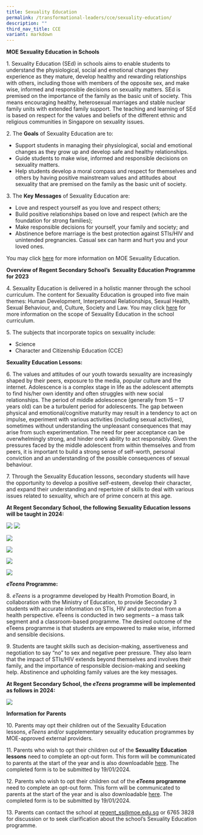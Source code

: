 ```yaml
---
title: Sexuality Education
permalink: /transformational-leaders/cce/sexuality-education/
description: ""
third_nav_title: CCE
variant: markdown
---
```

**MOE&nbsp;Sexuality Education in Schools**

1\. Sexuality Education (SEd) in schools aims to enable students to understand the physiological, social and emotional changes they experience as they mature, develop healthy and rewarding relationships with others, including those with members of the opposite sex, and make wise, informed and responsible decisions on sexuality matters. SEd is premised on the importance of the family as the basic unit of society. This means encouraging healthy, heterosexual marriages and stable nuclear family units with extended family support. The teaching and learning of SEd is based on respect for the values and beliefs of the different ethnic and religious communities in Singapore on sexuality issues.

2\. The **Goals** of Sexuality Education are to:
*  Support students in managing their physiological, social and emotional changes as they grow up and develop safe and healthy relationships. 
*  Guide students to make wise, informed and responsible decisions on sexuality matters. 
*  Help students develop a moral compass and respect for themselves and others by having positive mainstream values and attitudes about sexuality that are premised on the family as the basic unit of society. 

3\. The **Key Messages** of Sexuality Education are:
*  Love and respect yourself as you love and respect others;
*  Build positive relationships based on love and respect (which are the foundation for strong families);
*  Make responsible decisions for yourself, your family and society; and
*  Abstinence before marriage is the best protection against STIs/HIV and unintended pregnancies. Casual sex can harm and hurt you and your loved ones.

You may click&nbsp;[here](https://go.gov.sg/moe-sexuality-education)&nbsp;for more information on MOE Sexuality Education.

**Overview of&nbsp;Regent Secondary School’s&nbsp;&nbsp;Sexuality Education Programme for 2023**

4\. Sexuality Education is delivered in a holistic manner through the school curriculum. The content for Sexuality Education is grouped into five main themes: Human Development, Interpersonal Relationships, Sexual Health, Sexual Behaviour, and, Culture, Society and Law. You may click&nbsp;[here](https://go.gov.sg/moe-sexuality-education-scope)&nbsp;for more information on the scope of Sexuality Education in the school curriculum.

5\. The subjects that incorporate topics on sexuality include:
* Science
* Character and Citizenship Education (CCE)

**Sexuality Education Lessons:**

6\. The values and attitudes of our youth towards sexuality are increasingly shaped by their peers, exposure to the media, popular culture and the internet. Adolescence is a complex stage in life as the adolescent attempts to find his/her own identity and often struggles with new social relationships. The period of middle adolescence (generally from 15 – 17 years old) can be a turbulent period for adolescents. The gap between physical and emotional/cognitive maturity may result in a tendency to act on impulse, experiment with various activities (including sexual activities), sometimes without understanding the unpleasant consequences that may arise from such experimentation. The need for peer acceptance can be overwhelmingly strong, and hinder one’s ability to act responsibly. Given the pressures faced by the middle adolescent from within themselves and from peers, it is important to build a strong sense of self-worth, personal conviction and an understanding of the possible consequences of sexual behaviour.

7\. Through the Sexuality Education lessons, secondary students will have the opportunity to develop a positive self-esteem, develop their character, and expand their understanding and repertoire of skills to deal with various issues related to sexuality, which are of prime concern at this age.

**At Regent Secondary School, the following Sexuality Education lessons will be taught in&nbsp;2024:**

![](/images/Sexuality%20Education/2024_SEd_Secondary_1.png)
![](/images/Sexuality%20Education/2023%20SEd-Secondary-1.jpg)

![](/images/Sexuality%20Education/2023%20SEd-Secondary-2.jpg)

![](/images/Sexuality%20Education/2023%20SEd-Secondary-3.jpg)

![](/images/Sexuality%20Education/2023%20SEd-Secondary-4.jpg)

![](/images/Sexuality%20Education/2023%20SEd-Secondary-5.jpg)

***eTeens*&nbsp;Programme:**

8\. *eTeens* is a programme developed by Health Promotion Board, in collaboration with the Ministry of Education, to provide Secondary 3 students with accurate information on STIs, HIV and protection from a health perspective. eTeens is conducted in two segments – a mass talk segment and a classroom-based programme. The desired outcome of the eTeens programme is that students are empowered to make wise, informed and sensible decisions.

9\. Students are taught skills such as decision-making, assertiveness and negotiation to say “no” to sex and negative peer pressure. They also learn that the impact of STIs/HIV extends beyond themselves and involves their family, and the importance of responsible decision-making and seeking help. Abstinence and upholding family values are the key messages. 

**At Regent Secondary School, the&nbsp;_eTeens_&nbsp;programme will be implemented as follows in 2024:**

![](/images/Sexuality%20Education/2023%20eTeens.jpg)

**Information for Parents**

10\. Parents may opt their children out of the Sexuality Education lessons,&nbsp;_eTeens_&nbsp;and/or supplementary sexuality education programmes by MOE-approved external providers.

11\. Parents who wish to opt their children out of the **Sexuality Education lessons** need to complete an opt-out form. This form will be communicated to parents at the start of the year and is also downloadable [here](/files/Item_11_Letterhead_2024_SEd_OPT_OUT_FORM.pdf). The completed form is to be submitted by 19/01/2024.

12\. Parents who wish to opt their children out of the ***eTeens* programme** need to complete an opt-out form. This form will be communicated to parents at the start of the year and is also downloadable [here](/files/Item_12_Letterhead_2024_OPT_OUT_FORM_E_TEENS.pdf). The completed form is to be submitted by 19/01/2024.

13\. Parents can contact the school at [regent_ss@moe.edu.sg](mailto:regent_ss@moe.edu.sg) or 6765 3828 for discussion or to seek clarification about the school’s Sexuality Education programme.